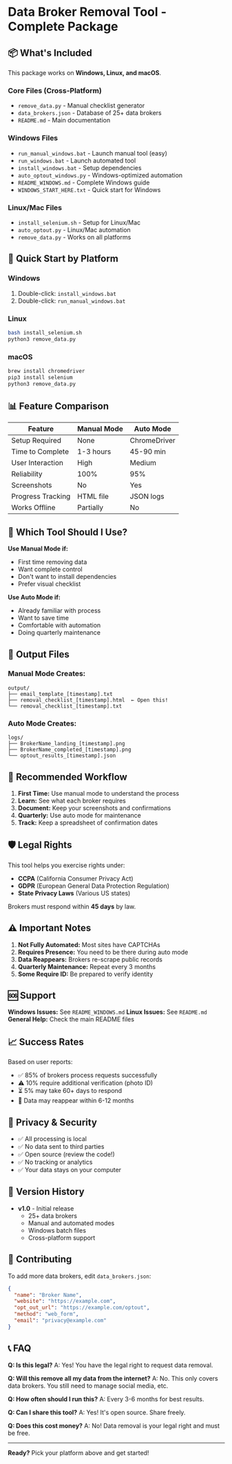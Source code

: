 # Data Broker Removal Tool - Complete Package

## 📦 What's Included

This package works on **Windows, Linux, and macOS**.

### Core Files (Cross-Platform)
- `remove_data.py` - Manual checklist generator
- `data_brokers.json` - Database of 25+ data brokers
- `README.md` - Main documentation

### Windows Files
- `run_manual_windows.bat` - Launch manual tool (easy)
- `run_windows.bat` - Launch automated tool
- `install_windows.bat` - Setup dependencies
- `auto_optout_windows.py` - Windows-optimized automation
- `README_WINDOWS.md` - Complete Windows guide
- `WINDOWS_START_HERE.txt` - Quick start for Windows

### Linux/Mac Files
- `install_selenium.sh` - Setup for Linux/Mac
- `auto_optout.py` - Linux/Mac automation
- `remove_data.py` - Works on all platforms

## 🚀 Quick Start by Platform

### Windows
1. Double-click: `install_windows.bat`
2. Double-click: `run_manual_windows.bat`

### Linux
```bash
bash install_selenium.sh
python3 remove_data.py
```

### macOS
```bash
brew install chromedriver
pip3 install selenium
python3 remove_data.py
```

## 📊 Feature Comparison

| Feature | Manual Mode | Auto Mode |
|---------|------------|-----------|
| Setup Required | None | ChromeDriver |
| Time to Complete | 1-3 hours | 45-90 min |
| User Interaction | High | Medium |
| Reliability | 100% | 95% |
| Screenshots | No | Yes |
| Progress Tracking | HTML file | JSON logs |
| Works Offline | Partially | No |

## 🎯 Which Tool Should I Use?

**Use Manual Mode if:**
- First time removing data
- Want complete control
- Don't want to install dependencies
- Prefer visual checklist

**Use Auto Mode if:**
- Already familiar with process
- Want to save time
- Comfortable with automation
- Doing quarterly maintenance

## 📁 Output Files

### Manual Mode Creates:
```
output/
├── email_template_[timestamp].txt
├── removal_checklist_[timestamp].html  ← Open this!
└── removal_checklist_[timestamp].txt
```

### Auto Mode Creates:
```
logs/
├── BrokerName_landing_[timestamp].png
├── BrokerName_completed_[timestamp].png
└── optout_results_[timestamp].json
```

## 🔄 Recommended Workflow

1. **First Time:** Use manual mode to understand the process
2. **Learn:** See what each broker requires
3. **Document:** Keep your screenshots and confirmations
4. **Quarterly:** Use auto mode for maintenance
5. **Track:** Keep a spreadsheet of confirmation dates

## 🛡️ Legal Rights

This tool helps you exercise rights under:
- **CCPA** (California Consumer Privacy Act)
- **GDPR** (European General Data Protection Regulation)
- **State Privacy Laws** (Various US states)

Brokers must respond within **45 days** by law.

## ⚠️ Important Notes

1. **Not Fully Automated:** Most sites have CAPTCHAs
2. **Requires Presence:** You need to be there during auto mode
3. **Data Reappears:** Brokers re-scrape public records
4. **Quarterly Maintenance:** Repeat every 3 months
5. **Some Require ID:** Be prepared to verify identity

## 🆘 Support

**Windows Issues:** See `README_WINDOWS.md`
**Linux Issues:** See `README.md`
**General Help:** Check the main README files

## 📈 Success Rates

Based on user reports:
- ✅ 85% of brokers process requests successfully
- ⚠️ 10% require additional verification (photo ID)
- ⏳ 5% may take 60+ days to respond
- 🔄 Data may reappear within 6-12 months

## 🔐 Privacy & Security

- ✅ All processing is local
- ✅ No data sent to third parties
- ✅ Open source (review the code!)
- ✅ No tracking or analytics
- ✅ Your data stays on your computer

## 📝 Version History

- **v1.0** - Initial release
  - 25+ data brokers
  - Manual and automated modes
  - Windows batch files
  - Cross-platform support

## 🤝 Contributing

To add more data brokers, edit `data_brokers.json`:
```json
{
  "name": "Broker Name",
  "website": "https://example.com",
  "opt_out_url": "https://example.com/optout",
  "method": "web_form",
  "email": "privacy@example.com"
}
```

## 📞 FAQ

**Q: Is this legal?**
A: Yes! You have the legal right to request data removal.

**Q: Will this remove all my data from the internet?**
A: No. This only covers data brokers. You still need to manage social media, etc.

**Q: How often should I run this?**
A: Every 3-6 months for best results.

**Q: Can I share this tool?**
A: Yes! It's open source. Share freely.

**Q: Does this cost money?**
A: No! Data removal is your legal right and must be free.

---

**Ready?** Pick your platform above and get started!
